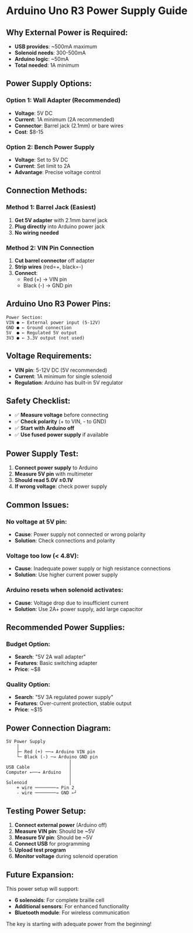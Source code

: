 # Arduino Uno R3 Power Supply Guide

## Why External Power is Required:
- **USB provides**: ~500mA maximum
- **Solenoid needs**: 300-500mA
- **Arduino logic**: ~50mA
- **Total needed**: 1A minimum

## Power Supply Options:

### Option 1: Wall Adapter (Recommended)
- **Voltage**: 5V DC
- **Current**: 1A minimum (2A recommended)
- **Connector**: Barrel jack (2.1mm) or bare wires
- **Cost**: $8-15

### Option 2: Bench Power Supply
- **Voltage**: Set to 5V DC
- **Current**: Set limit to 2A
- **Advantage**: Precise voltage control

## Connection Methods:

### Method 1: Barrel Jack (Easiest)
1. **Get 5V adapter** with 2.1mm barrel jack
2. **Plug directly** into Arduino power jack
3. **No wiring needed**

### Method 2: VIN Pin Connection
1. **Cut barrel connector** off adapter
2. **Strip wires** (red=+, black=-)
3. **Connect**:
   - Red (+) → VIN pin
   - Black (-) → GND pin

## Arduino Uno R3 Power Pins:
```
Power Section:
VIN ● ← External power input (5-12V)
GND ● ← Ground connection
5V  ● ← Regulated 5V output
3V3 ● ← 3.3V output (not used)
```

## Voltage Requirements:
- **VIN pin**: 5-12V DC (5V recommended)
- **Current**: 1A minimum for single solenoid
- **Regulation**: Arduino has built-in 5V regulator

## Safety Checklist:
- ✅ **Measure voltage** before connecting
- ✅ **Check polarity** (+ to VIN, - to GND)
- ✅ **Start with Arduino off**
- ✅ **Use fused power supply** if available

## Power Supply Test:
1. **Connect power supply** to Arduino
2. **Measure 5V pin** with multimeter
3. **Should read 5.0V ±0.1V**
4. **If wrong voltage**: check power supply

## Common Issues:

### No voltage at 5V pin:
- **Cause**: Power supply not connected or wrong polarity
- **Solution**: Check connections and polarity

### Voltage too low (< 4.8V):
- **Cause**: Inadequate power supply or high resistance connections
- **Solution**: Use higher current power supply

### Arduino resets when solenoid activates:
- **Cause**: Voltage drop due to insufficient current
- **Solution**: Use 2A+ power supply, add large capacitor

## Recommended Power Supplies:

### Budget Option:
- **Search**: "5V 2A wall adapter"
- **Features**: Basic switching adapter
- **Price**: ~$8

### Quality Option:
- **Search**: "5V 3A regulated power supply"
- **Features**: Over-current protection, stable output
- **Price**: ~$15

## Power Connection Diagram:
```
5V Power Supply
    │
    ├─ Red (+) ──→ Arduino VIN pin
    └─ Black (-) ─→ Arduino GND pin
                        │
USB Cable               │
Computer ←──→ Arduino   │
                        │
Solenoid                │
    + wire ────────→ Pin 2
    - wire ────────→ GND ←┘
```

## Testing Power Setup:
1. **Connect external power** (Arduino off)
2. **Measure VIN pin**: Should be ~5V
3. **Measure 5V pin**: Should be ~5V
4. **Connect USB** for programming
5. **Upload test program**
6. **Monitor voltage** during solenoid operation

## Future Expansion:
This power setup will support:
- **6 solenoids**: For complete braille cell
- **Additional sensors**: For enhanced functionality
- **Bluetooth module**: For wireless communication

The key is starting with adequate power from the beginning!